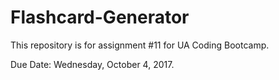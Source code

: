 # Flashcard-Generator
This repository is for assignment #11 for UA Coding Bootcamp.

Due Date: Wednesday, October 4, 2017.